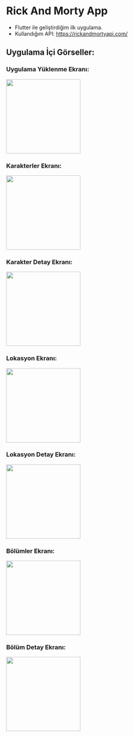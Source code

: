 # Rick And Morty App
* Flutter ile geliştirdiğim ilk uygulama.
* Kullandığım API: https://rickandmortyapi.com/
  
## Uygulama İçi Görseller:

### Uygulama Yüklenme Ekranı:
<img src="https://github.com/user-attachments/assets/c82921a2-2b7b-451c-9c03-3eab5284af41" width="200" />

### Karakterler Ekranı:
<img src="https://github.com/user-attachments/assets/da3566d3-d7c3-4508-bef9-9b496b9a0cf3" width="200" />

### Karakter Detay Ekranı:
<img src="https://github.com/user-attachments/assets/e56c87b3-0fdf-4e35-8415-fdc66a4ff51a" width="200" />

### Lokasyon Ekranı:
<img src="https://github.com/user-attachments/assets/621f3a4f-a079-4d66-9059-5901351bb1a9" width="200" />

### Lokasyon Detay Ekranı:
<img src="https://github.com/user-attachments/assets/da4e13e5-6561-4c8d-befa-9b375bfb0448" width="200" />

### Bölümler Ekranı:
<img src="https://github.com/user-attachments/assets/8f5de23d-7ea0-4c15-a25e-2048e775f8ea" width="200" />

### Bölüm Detay Ekranı:
<img src="https://github.com/user-attachments/assets/805a3488-0d94-497d-aed1-f0d79e600147" width="200" />
